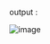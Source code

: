 output :

![image](https://github.com/user-attachments/assets/65f77817-ca1b-4644-a009-5c04ca155b1c)
